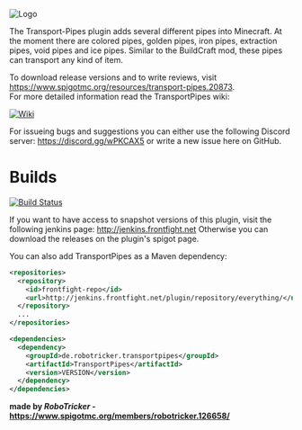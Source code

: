 ![Logo](https://img2.picload.org/image/riwprwgr/logo.png)

The Transport-Pipes plugin adds several different pipes into Minecraft. At the moment there are colored pipes, golden pipes, iron pipes, extraction pipes, void pipes and ice pipes. Similar to the BuildCraft mod, these pipes can transport any kind of item.

To download release versions and to write reviews, visit https://www.spigotmc.org/resources/transport-pipes.20873.  
For more detailed information read the TransportPipes wiki:

<a href="https://github.com/RoboTricker/Transport-Pipes/wiki">![Wiki](https://cdn.discordapp.com/attachments/315609061859131392/340971064937152512/Logomakr_5JxOqW.png)</a>

For issueing bugs and suggestions you can either use the following Discord server:
https://discord.gg/wPKCAX5
or write a new issue here on GitHub.
# Builds

<a href="http://jenkins.frontfight.net/job/Transport-Pipes">![Build Status](http://jenkins.frontfight.net/job/Transport-Pipes/badge/icon)</a>

If you want to have access to snapshot versions of this plugin, visit the following jenkins page: http://jenkins.frontfight.net
Otherwise you can download the releases on the plugin's spigot page.

You can also add TransportPipes as a Maven dependency:
```xml
<repositories>
  <repository>
    <id>frontfight-repo</id>
    <url>http://jenkins.frontfight.net/plugin/repository/everything/</url>
  </repository>
  ...
</repositories>

<dependencies>
  <dependency>
    <groupId>de.robotricker.transportpipes</groupId>
    <artifactId>TransportPipes</artifactId>
    <version>VERSION</version>
  </dependency>
</dependencies>
```

__made by *RoboTricker* - https://www.spigotmc.org/members/robotricker.126658/__
